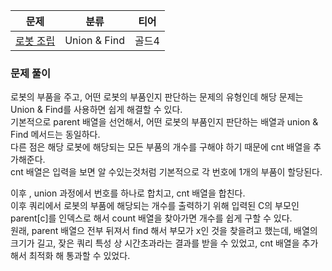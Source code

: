 
| 문제                                             | 분류           | 티어  |
|------------------------------------------------|--------------|-----|
| [로봇 조립](https://www.acmicpc.net/problem/18116) | Union & Find | 골드4 |

### 문제 풀이

로봇의 부품을 주고, 어떤 로봇의 부품인지 판단하는 문제의 유형인데 해당 문제는 Union & Find를 사용하면 쉽게 해결할 수 있다.   
기본적으로 parent 배열을 선언해서, 어떤 로봇의 부품인지 판단하는 배열과 union & Find 메서드는 동일하다.   
다른 점은 해당 로봇에 해당되는 모든 부품의 개수를 구해야 하기 때문에 cnt 배열을 추가해준다.    
cnt 배열은 입력을 보면 알 수있는것처럼 기본적으로 각 번호에 1개의 부품이 할당된다.    

이후 , union  과정에서 번호를 하나로 합치고, cnt 배열을 합친다.   
이후 쿼리에서 로봇의 부품에 해당되는 개수를 출력하기 위해 입력된 C의 부모인 parent[c]를 인덱스로 해서 count 배열을 찾아가면 개수를 쉽게 구할 수 있다.    
원래, parent 배열으 전부 뒤져서 find 해서 부모가 x인 것을 찾을려고 했는데, 배열의 크기가 길고, 잦은 쿼리 특성 상 시간초과라는 결과를 받을 수 있었고, cnt 배열을 추가해서 최적화 해 통과할 수 있었다.